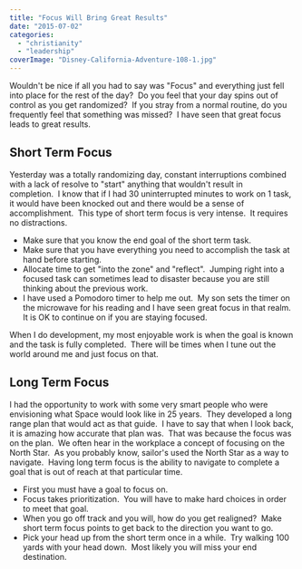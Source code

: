 ```yaml
---
title: "Focus Will Bring Great Results"
date: "2015-07-02"
categories: 
  - "christianity"
  - "leadership"
coverImage: "Disney-California-Adventure-108-1.jpg"
---
```


Wouldn't be nice if all you had to say was "Focus" and everything just fell into place for the rest of the day?  Do you feel that your day spins out of control as you get randomized?  If you stray from a normal routine, do you frequently feel that something was missed?  I have seen that great focus leads to great results.

## Short Term Focus

Yesterday was a totally randomizing day, constant interruptions combined with a lack of resolve to "start" anything that wouldn't result in completion.  I know that if I had 30 uninterrupted minutes to work on 1 task, it would have been knocked out and there would be a sense of accomplishment.  This type of short term focus is very intense.  It requires no distractions.

- Make sure that you know the end goal of the short term task.
- Make sure that you have everything you need to accomplish the task at hand before starting.
- Allocate time to get "into the zone" and "reflect".  Jumping right into a focused task can sometimes lead to disaster because you are still thinking about the previous work.
- I have used a Pomodoro timer to help me out.  My son sets the timer on the microwave for his reading and I have seen great focus in that realm.  It is OK to continue on if you are staying focused.

When I do development, my most enjoyable work is when the goal is known and the task is fully completed.  There will be times when I tune out the world around me and just focus on that.

## Long Term Focus

I had the opportunity to work with some very smart people who were envisioning what Space would look like in 25 years.  They developed a long range plan that would act as that guide.  I have to say that when I look back, it is amazing how accurate that plan was.  That was because the focus was on the plan.  We often hear in the workplace a concept of focusing on the North Star.  As you probably know, sailor's used the North Star as a way to navigate.  Having long term focus is the ability to navigate to complete a goal that is out of reach at that particular time.

- First you must have a goal to focus on.
- Focus takes prioritization.  You will have to make hard choices in order to meet that goal.
- When you go off track and you will, how do you get realigned?  Make short term focus points to get back to the direction you want to go.
- Pick your head up from the short term once in a while.  Try walking 100 yards with your head down.  Most likely you will miss your end destination.
